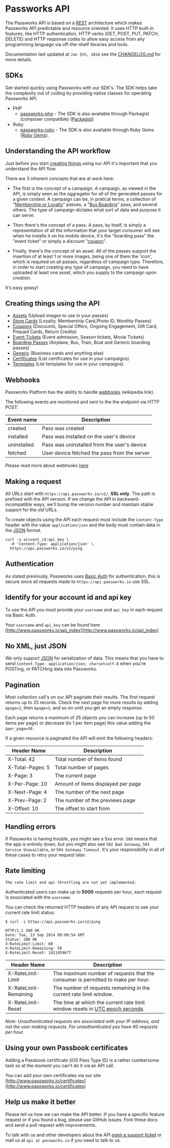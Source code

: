 Passworks API
====================

The Passworks API is based on a [REST](http://en.wikipedia.org/wiki/Representational_state_transfer) architecture which makes Passworks API predictable and resource oriented. It uses HTTP built-in features, like HTTP authentication, HTTP verbs (GET, POST, PUT, PATCH, DELETE) and HTTP response codes to allow easy access from any programming language via off-the-shelf libraries and tools.


Documentation last updated at `Jan 5th, 2016` see the [CHANGELOG.md](https://github.com/passworks/passworks-api/blob/master/v2/CHANGELOG.md) for more details.

SDKs
-------------

Get started quickly using Passworks with our SDK's. The SDK helps take the complexity out of coding by providing native classes for operating Passworks API.

* PHP
	* [passworks-php](https://github.com/passworks/passworks-php) - The SDK is also available through Packagist (composer compatible) ([Packagist](https://packagist.org/packages/passworks/passworks-php))
* Ruby
	* [passworks-ruby](https://github.com/passworks/passworks-ruby) - The SDK is also available through Ruby Gems ([Ruby Gems](https://github.com/passworks/passworks-ruby)).


Understanding the API workflow
--------------------

Just before you start [creating things](#creating-things-using-the-api) using our API it's important that you understand the API flow.

There are 3 inherent concepts that are at work here:

- The first is the concept of a campaign. A campaign, as viewed in the API, is simply seen as the aggregator for all of the generated passes for a given context.
A campaign can be, in pratical terms, a collection of "[Membership or Loyalty](https://github.com/passworks/passworks-api/blob/master/v2/sections/store_card.md)" passes, a "[Bus Boarding](https://github.com/passworks/passworks-api/blob/master/v2/sections/boarding_pass.md)" pass, and several others. The type of campaign dictates what sort of data and purpose it can serve.

- Then there's the concept of a pass. A pass, by itself, is simply a representation of all the information that your target consumer will see when he installs it on his mobile device, it's the "boarding pass" the "event ticket" or simply a discount "[coupon](https://github.com/passworks/passworks-api/blob/master/v2/sections/coupon.md)".

- Finally, there's the concept of an asset. All of the passes support the insertion of at least 1 or more images, being one of them the 'icon', which is required on all passes, regardless of campaign type. Therefore, in order to start creating any type of campaign, you need to have uploaded at least one asset, which you supply to the campaign upon creation.

It's easy peasy!


Creating things using the API
-----------------


* [Assets](https://github.com/passworks/passworks-api/blob/master/v2/sections/assets.md) (Upload images to use in your passes)
* [Store Cards](https://github.com/passworks/passworks-api/blob/master/v2/sections/store_card.md) (Loyalty, Membership Card,Photo ID, Monthly Passes)
* [Coupons](https://github.com/passworks/passworks-api/blob/master/v2/sections/coupon.md) (Discounts, Special Offers, Ongoing Engagement, Gift Card, Prepaid Cards, Return Credits)
* [Event Tickets](https://github.com/passworks/passworks-api/blob/master/v2/sections/event_ticket.md) (Event admission, Season tickets, Movie Tickets)
* [Boarding Passes](https://github.com/passworks/passworks-api/blob/master/v2/sections/boarding_pass.md) (Airplane, Bus, Train, Boat and Generic boarding passes)
* [Generic](https://github.com/passworks/passworks-api/blob/master/v2/sections/generic.md) (Business cards and anything else)
* [Certificates](https://github.com/passworks/passworks-api/blob/master/v2/sections/certificates.md) (List certificates for use in your campaigns)
* [Templates](https://github.com/passworks/passworks-api/blob/master/v2/sections/templates.md) (List templates for use in your campaigns)


Webhooks
-----------------

Passworks Platform has the ability to handle [webhooks](https://en.wikipedia.org/wiki/Webhook) (wikipedia link).

The following events are monitored and sent to the the endpoint via HTTP POST:

| Event name      | Description    |
|-------------|----------------|
| created     | Pass was created |
| installed   | Pass was installed on the user's device |
| uninstalled | Pass was uninstalled from the user's device |
| fetched     | User device fetched the pass from the server |

Please read more about webhooks [here](https://github.com/passworks/passworks-api/blob/master/v2/sections/webhooks.md)

Making a request
----------------

All URLs start with `https://api.passworks.io/v2/`. **SSL only**. The path is prefixed with the API version. If we change the API in backward-incompatible ways, we'll bump the version number and maintain stable support for the old URLs.

To create objects using the API each request must include the `Content-Type` header with the value `application/json` and the body must contain data in the [JSON](http://en.wikipedia.org/wiki/JSON) format.

```shell
curl -u account_id:api_key \
  -H 'Content-Type: application/json' \
  https://api.passworks.io/v2/ping
```

Authentication
--------------

As stated previously, Passworks uses [Basic Auth](http://en.wikipedia.org/wiki/Basic_access_authentication) for authentication, this is secure since all requests made to `https://api.passworks.io` use SSL.


Identify for your account id and api key
-----------------

To use the API you must provide your `username` and `api_key` in each request via Basic Auth.

Your `username` and `api_key` can be found here [http://www.passworks.io/api_index](http://www.passworks.io/api_index)


No XML, just JSON
-----------------

We only support [JSON](http://en.wikipedia.org/wiki/JSON) for serialization of data. This means that you have to send `Content-Type: application/json; charset=utf-8` when you're POSTing, or PATCHing data into Passworks.


Pagination
----------

Most collection call's on our API paginate their results. The first request returns up to
25 records. Check the next page for more results by adding `&page=2`, then
`&page=3`, and so on until you get an empty response.

Each page returns a maximum of 25 objects you can increase (up to 50 items per page) or decrease (to 1 per item page) this value adding the `&per_page=50` .

If a given resource is paginated the API will emit the following headers:

| Header Name       | Description |
|----------------------|-------------|
| X-Total: 42       | Total number of items found |
| X-Total-Pages: 5    | Total number of pages |
| X-Page: 3         | The current page |
| X-Per-Page: 10    | Amount of items displayed per page |
| X-Next-Page: 4    | The number of the next page |
| X-Prev-Page: 2    | The number of the previews page |
| X-Offset: 10      | The offset to start from |


Handling errors
---------------

If Passworks is having trouble, you might see a 5xx error. `500` means that the app is entirely down, but you might also see `502 Bad Gateway`, `503 Service Unavailable`, or `504 Gateway Timeout`. It's your responsibility in all of these cases to retry your request later.


Rate limiting
-------------

```
The rate limit and api throttling are not yet implemented.
```

Authenticated users can make up to **5000** requests per hour, each request is associated with the `username`.

You can check the returned HTTP headers of any API request to see your current rate limit status:

```shell
$ curl -i https://api.passworks.io/v2/ping

HTTP/1.1 200 OK
Date: Tue, 23 Sep 2014 09:09:54 GMT
Status: 200 OK
X-RateLimit-Limit: 60
X-RateLimit-Remaining: 59
X-RateLimit-Reset: 1411459677
```

Header Name  | Description
------------- | -------------
X-RateLimit-Limit | The maximum number of requests that the consumer is permitted to make per hour.
X-RateLimit-Remaining | The number of requests remaining in the current rate limit window.
X-RateLimit-Reset | The time at which the current rate limit window resets in [UTC epoch seconds](http://en.wikipedia.org/wiki/Unix_time).

*Note: Unauthenticated requests are associated with your IP address, and not the user making requests. For unauthenticated you have 60 requests per hour.*

Using your own Passbook certificates
-------------
Adding a Passbook certificate (iOS Pass Type ID) is a rather cumbersome task so at the moment you can't do it via an API call.

You can add your own certificates via our site [http://www.passworks.io/certificates](http://www.passworks.io/certificates)



Help us make it better
----------------------

Please tell us how we can make the API better. If you have a specific feature request or if you found a bug, please use GitHub issues. Fork these docs and send a pull request with improvements.

To talk with us and other developers about the API [open a support ticket](https://github.com/passworks/passworks-api/issues) or mail us at `api at passworks.io` if you need to talk to us.
